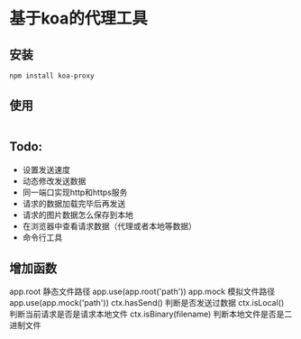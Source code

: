 # 基于koa的代理工具

## 安装
```
npm install koa-proxy
```

## 使用
```

```
## Todo:
* 设置发送速度
* 动态修改发送数据
* 同一端口实现http和https服务
* 请求的数据加载完毕后再发送
* 请求的图片数据怎么保存到本地
* 在浏览器中查看请求数据（代理或者本地等数据）
* 命令行工具

## 增加函数
app.root 静态文件路径 app.use(app.root('path'))
app.mock 模拟文件路径 app.use(app.mock('path'))
ctx.hasSend() 判断是否发送过数据
ctx.isLocal() 判断当前请求是否是请求本地文件
ctx.isBinary(filename) 判断本地文件是否是二进制文件